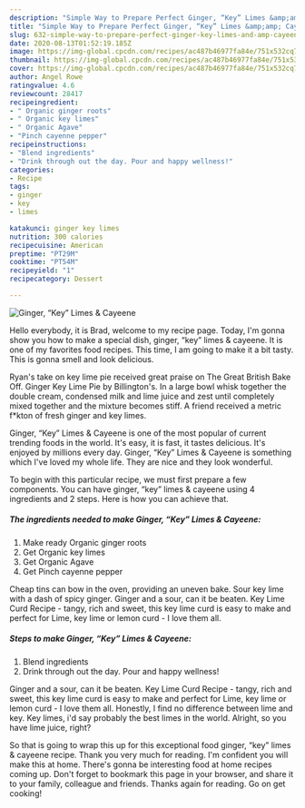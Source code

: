 ```yaml
---
description: "Simple Way to Prepare Perfect Ginger, “Key” Limes &amp;amp; Cayeene"
title: "Simple Way to Prepare Perfect Ginger, “Key” Limes &amp;amp; Cayeene"
slug: 632-simple-way-to-prepare-perfect-ginger-key-limes-and-amp-cayeene
date: 2020-08-13T01:52:19.185Z
image: https://img-global.cpcdn.com/recipes/ac487b46977fa84e/751x532cq70/ginger-key-limes-cayeene-recipe-main-photo.jpg
thumbnail: https://img-global.cpcdn.com/recipes/ac487b46977fa84e/751x532cq70/ginger-key-limes-cayeene-recipe-main-photo.jpg
cover: https://img-global.cpcdn.com/recipes/ac487b46977fa84e/751x532cq70/ginger-key-limes-cayeene-recipe-main-photo.jpg
author: Angel Rowe
ratingvalue: 4.6
reviewcount: 28417
recipeingredient:
- " Organic ginger roots"
- " Organic key limes"
- " Organic Agave"
- "Pinch cayenne pepper"
recipeinstructions:
- "Blend ingredients"
- "Drink through out the day. Pour and happy wellness!"
categories:
- Recipe
tags:
- ginger
- key
- limes

katakunci: ginger key limes 
nutrition: 300 calories
recipecuisine: American
preptime: "PT29M"
cooktime: "PT54M"
recipeyield: "1"
recipecategory: Dessert

---
```



![Ginger, “Key” Limes &amp; Cayeene](https://img-global.cpcdn.com/recipes/ac487b46977fa84e/751x532cq70/ginger-key-limes-cayeene-recipe-main-photo.jpg)

Hello everybody, it is Brad, welcome to my recipe page. Today, I'm gonna show you how to make a special dish, ginger, “key” limes &amp; cayeene. It is one of my favorites food recipes. This time, I am going to make it a bit tasty. This is gonna smell and look delicious.

Ryan&#39;s take on key lime pie received great praise on The Great British Bake Off. Ginger Key Lime Pie by Billington&#39;s. In a large bowl whisk together the double cream, condensed milk and lime juice and zest until completely mixed together and the mixture becomes stiff. A friend received a metric f*kton of fresh ginger and key limes.

Ginger, “Key” Limes &amp; Cayeene is one of the most popular of current trending foods in the world. It's easy, it is fast, it tastes delicious. It's enjoyed by millions every day. Ginger, “Key” Limes &amp; Cayeene is something which I've loved my whole life. They are nice and they look wonderful.


To begin with this particular recipe, we must first prepare a few components. You can have ginger, “key” limes &amp; cayeene using 4 ingredients and 2 steps. Here is how you can achieve that.

<!--inarticleads1-->

##### The ingredients needed to make Ginger, “Key” Limes &amp; Cayeene:

1. Make ready  Organic ginger roots
1. Get  Organic key limes
1. Get  Organic Agave
1. Get Pinch cayenne pepper


Cheap tins can bow in the oven, providing an uneven bake. Sour key lime with a dash of spicy ginger. Ginger and a sour, can it be beaten. Key Lime Curd Recipe - tangy, rich and sweet, this key lime curd is easy to make and perfect for Lime, key lime or lemon curd - I love them all. 

<!--inarticleads2-->

##### Steps to make Ginger, “Key” Limes &amp; Cayeene:

1. Blend ingredients
1. Drink through out the day. Pour and happy wellness!


Ginger and a sour, can it be beaten. Key Lime Curd Recipe - tangy, rich and sweet, this key lime curd is easy to make and perfect for Lime, key lime or lemon curd - I love them all. Honestly, I find no difference between lime and key. Key limes, i&#39;d say probably the best limes in the world. Alright, so you have lime juice, right? 

So that is going to wrap this up for this exceptional food ginger, “key” limes &amp; cayeene recipe. Thank you very much for reading. I'm confident you will make this at home. There's gonna be interesting food at home recipes coming up. Don't forget to bookmark this page in your browser, and share it to your family, colleague and friends. Thanks again for reading. Go on get cooking!
